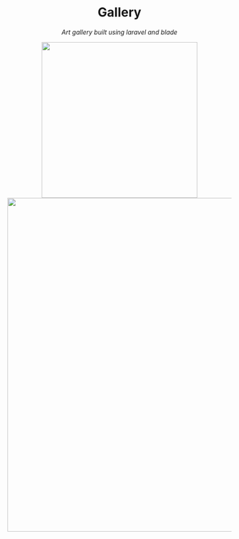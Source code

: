 # 

<div>
    <h1 align="center"> Gallery</h1>
</div>

<p align="center"><em>Art gallery built using laravel and blade </em></p>

<div align="center">
    <a href="https://laravel.com/"><img src="https://i.ibb.co/X543zL7/images-removebg-preview.png" width="350"></a>
</div>

<div>
</div>



<div align="center">
    <a href="https://laravel.com/"><img src="https://github.com/abdimk/Gallery/blob/main/.gitlocal/Screenshot%20from%202024-06-29%2016-13-34.png" width="750"></a>
</div>
